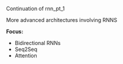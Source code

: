 Continuation of rnn_pt_1

More advanced architectures involving RNNS

**Focus:**
- Bidirectional RNNs
- Seq2Seq
- Attention

